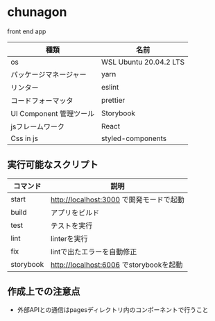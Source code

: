 # chunagon

front end app

| 種類                    | 名前                   |
| ----------------------- | ---------------------- |
| os                      | WSL Ubuntu 20.04.2 LTS |
| パッケージマネージャー  | yarn                   |
| リンター                | eslint                 |
| コードフォーマッタ      | prettier               |
| UI Component 管理ツール | Storybook              |
| jsフレームワーク        | React                  |
| Css in js               | styled-components      |

## 実行可能なスクリプト

| コマンド  | 説明                                       |
| --------- | ------------------------------------------ |
| start     | <http://localhost:3000> で開発モードで起動 |
| build     | アプリをビルド                             |
| test      | テストを実行                               |
| lint      | linterを実行                               |
| fix       | lintで出たエラーを自動修正                 |
| storybook | <http://localhost:6006> でstorybookを起動  |

## 作成上での注意点

- 外部APIとの通信はpagesディレクトリ内のコンポーネントで行うこと

